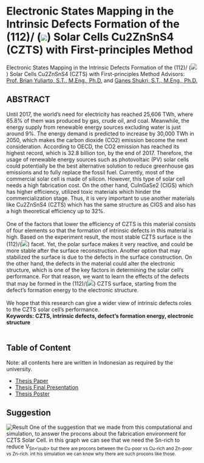# Electronic States Mapping in the Intrinsic Defects Formation of the (112)/ (<img src="https://render.githubusercontent.com/render/math?math=\overline{112}">) Solar Cells Cu2ZnSnS4 (CZTS) with First-principles Method
Electronic States Mapping in the Intrinsic Defects Formation of the (112)/ (<img src="https://render.githubusercontent.com/render/math?math=\overline{112}">) Solar Cells Cu2ZnSnS4 (CZTS) with First-principles Method
Advisors: [Prof. Brian Yuliarto, S.T., M.Eng., Ph.D.](https://scholar.google.co.id/citations?hl=id&user=lKZw5g4AAAAJ) and [Ganes Shukri, S.T., M.Eng., Ph.D.](https://scholar.google.co.id/citations?hl=id&user=78wnlDkAAAAJ)

## ABSTRACT
Until 2017, the world’s need for electricity has reached 25,606 TWh, where 65.8% of them was produced by gas, crude oil, and coal. Meanwhile, the energy supply from renewable energy sources excluding water is just around 9%. The energy demand is predicted to increase by 30,000 TWh in 2050, which makes the carbon dioxide (CO2) emission become the next consideration. According to OECD, the CO2 emission has reached its highest record, which is 32.8 billion ton, by the end of 2017. Therefore, the usage of renewable energy sources such as photovoltaic (PV) solar cells could potentially be the best alternative solution to reduce greenhouse gas emissions and to fully replace the fossil fuel. Currently, most of the commercial solar cell is made of silicon. However, this type of solar cell needs a high fabrication cost. On the other hand, CuInGaSe2 (CIGS) which has higher efficiency, utilized toxic materials which hinder the commercialization stage. Thus, it is very important to use another materials like Cu2ZnSnS4 (CZTS) which has the same structure as CIGS and also has a high theoretical efficiency up to 32%. <br>
<br>
One of the factors that lower the efficiency of CZTS is this material consists of four elements so that the formation of intrinsic defects in this material is high. Based on the experiment result, the most stable CZTS surface is the (112)/(<img src="https://render.githubusercontent.com/render/math?math=\overline{112}">) facet. Yet, the polar surface makes it very reactive, and could be more stable after the surface reconstruction. Another option that may stabilized the surface is due to the defects in the surface construction. On the other hand, the defects in the material could alter the electronic structure, which is one of the key factors in determining the solar cell’s performance. For that reason, we want to learn the effects of the defects that may be formed in the (112)/(<img src="https://render.githubusercontent.com/render/math?math=\overline{112}">) CZTS surface, starting from the defect’s formation energy to the electronic structure.<br>
<br>
We hope that this research can give a wider view of intrinsic defects roles to the CZTS solar cell’s performance.<br>
**Keywords: CZTS, intrinsic defects, defect’s formation energy, electronic structure**
<br>
<br>
## Table of Content 
Note: all contents here are written in Indonesian as required by the university.
- [Thesis Paper](https://github.com/MichaelYoshua98/SolarCellCZTS/blob/main/Laporan%20Tugas%20Akhir.pdf)
- [Thesis Final Presentation](https://github.com/MichaelYoshua98/SolarCellCZTS/blob/main/PPT_Final.pdf)
- [Thesis Poster](https://github.com/MichaelYoshua98/SolarCellCZTS/blob/main/Poster.pdf)
## Suggestion
![Result](https://user-images.githubusercontent.com/81946043/113545693-dca14180-9614-11eb-83a4-99ebcf754a36.JPG)
One of the suggestion that we made from this computational and simulation, to answer the procons about the fabrication environment for CZTS Solar Cell. in this graph we can see that we need the Sn-rich to reduce V<sub>Sn<\sub> but there are procons between the Cu-poor vs Cu-rich and Zn-poor vs Zn-rich. int his simulation we can know why there are such procons like those.
